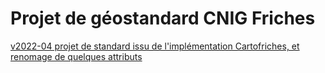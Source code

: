 # Projet de géostandard CNIG Friches

[v2022-04 projet de standard issu de l'implémentation Cartofriches, et renomage de quelques attributs](https://github.com/cnigfr/Friches/blob/main/standard/220324_Projet%20de%20Standard_CNIG_Friches_v2022-04_commentaires.pdf)




